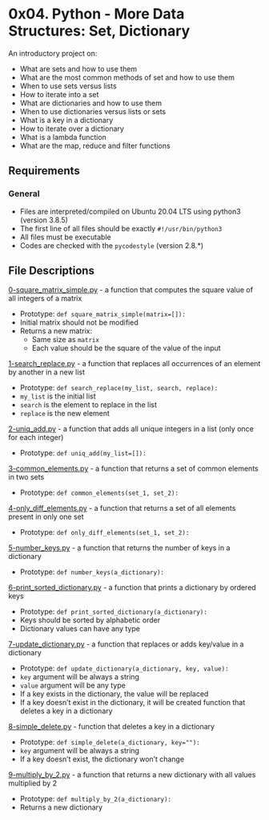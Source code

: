 # 0x04. Python - More Data Structures: Set, Dictionary
An introductory project on:

- What are sets and how to use them
- What are the most common methods of set and how to use them
- When to use sets versus lists
- How to iterate into a set
- What are dictionaries and how to use them
- When to use dictionaries versus lists or sets
- What is a key in a dictionary
- How to iterate over a dictionary
- What is a lambda function
- What are the map, reduce and filter functions
## Requirements
### General
- Files are interpreted/compiled on Ubuntu 20.04 LTS using python3 (version 3.8.5)
- The first line of all files should be exactly `#!/usr/bin/python3`
- All files must be executable
- Codes are checked with the `pycodestyle` (version 2.8.*)
## File Descriptions
[0-square_matrix_simple.py](https://github.com/Gbeminiyi-S/alx-higher_level_programming/blob/main/0x04-python-more_data_structures/0-square_matrix_simple.py) -  a function that computes the square value of all integers of a matrix
- Prototype: `def square_matrix_simple(matrix=[]):`
- Initial matrix should not be modified
- Returns a new matrix:
  - Same size as `matrix`
  - Each value should be the square of the value of the input

[1-search_replace.py](https://github.com/Gbeminiyi-S/alx-higher_level_programming/blob/main/0x04-python-more_data_structures/1-search_replace.py) - a function that replaces all occurrences of an element by another in a new list
- Prototype: `def search_replace(my_list, search, replace):`
- `my_list` is the initial list
- `search` is the element to replace in the list
- `replace` is the new element

[2-uniq_add.py](https://github.com/Gbeminiyi-S/alx-higher_level_programming/blob/main/0x04-python-more_data_structures/2-uniq_add.py) - a function that adds all unique integers in a list (only once for each integer)
- Prototype: `def uniq_add(my_list=[]):`

[3-common_elements.py](https://github.com/Gbeminiyi-S/alx-higher_level_programming/blob/main/0x04-python-more_data_structures/3-common_elements.py) - a function that returns a set of common elements in two sets
- Prototype: `def common_elements(set_1, set_2):`

[4-only_diff_elements.py](https://github.com/Gbeminiyi-S/alx-higher_level_programming/blob/main/0x04-python-more_data_structures/4-only_diff_elements.py) - a function that returns a set of all elements present in only one set
- Prototype: `def only_diff_elements(set_1, set_2):`

[5-number_keys.py](https://github.com/Gbeminiyi-S/alx-higher_level_programming/blob/main/0x04-python-more_data_structures/5-number_keys.py) - a function that returns the number of keys in a dictionary
- Prototype: `def number_keys(a_dictionary):`

[6-print_sorted_dictionary.py](https://github.com/Gbeminiyi-S/alx-higher_level_programming/blob/main/0x04-python-more_data_structures/6-print_sorted_dictionary.py) - a function that prints a dictionary by ordered keys
- Prototype: `def print_sorted_dictionary(a_dictionary):`
- Keys should be sorted by alphabetic order
- Dictionary values can have any type

[7-update_dictionary.py](https://github.com/Gbeminiyi-S/alx-higher_level_programming/blob/main/0x04-python-more_data_structures/7-update_dictionary.py) - a function that replaces or adds key/value in a dictionary
- Prototype: `def update_dictionary(a_dictionary, key, value):`
- `key` argument will be always a string
- `value` argument will be any type
- If a key exists in the dictionary, the value will be replaced
- If a key doesn’t exist in the dictionary, it will be created
 function that deletes a key in a dictionary

[8-simple_delete.py](https://github.com/Gbeminiyi-S/alx-higher_level_programming/blob/main/0x04-python-more_data_structures/8-simple_delete.py) -  function that deletes a key in a dictionary
- Prototype: `def simple_delete(a_dictionary, key=""):`
- `key` argument will be always a string
- If a key doesn’t exist, the dictionary won’t change

[9-multiply_by_2.py](https://github.com/Gbeminiyi-S/alx-higher_level_programming/blob/main/0x04-python-more_data_structures/9-multiply_by_2.py) - a function that returns a new dictionary with all values multiplied by 2
- Prototype: `def multiply_by_2(a_dictionary):`
- Returns a new dictionary
